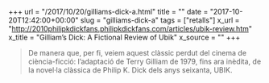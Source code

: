 +++
url = "/2017/10/20/gilliams-dick-a.html"
title = ""
date = "2017-10-20T12:42:00+00:00"
slug = "gilliams-dick-a"
tags = ["retalls"]
x_url = "http://2010philipkdickfans.philipkdickfans.com/articles/ubik-review.htm"
x_title = "Gilliam’s Dick: A Fictional Review of Ubik"
x_source = ""
+++


> De manera que, per fi, veiem aquest clàssic perdut del cinema de ciència-ficció: l’adaptació de Terry Gilliam de 1979, fins ara inèdita, de la novel·la clàssica de Philip K. Dick dels anys seixanta, UBIK.

